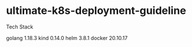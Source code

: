 # ultimate-k8s-deployment-guideline

Tech Stack

golang 1.18.3
kind 0.14.0
helm 3.8.1
docker 20.10.17